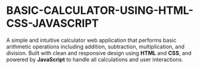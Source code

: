 # BASIC-CALCULATOR-USING-HTML-CSS-JAVASCRIPT
A simple and intuitive calculator web application that performs basic arithmetic operations including addition, subtraction, multiplication, and division.   Built with clean and responsive design using **HTML** and **CSS**, and powered by **JavaScript** to handle all calculations and user interactions.
